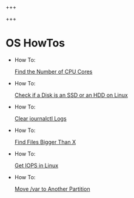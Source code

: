 
+++

+++
# OS HowTos

-   How To: 

    [Find the Number of CPU Cores](file:howtos/howto-find-number-cpu-cores.org)
-   How To: 

    [Check if a Disk is an SSD or an HDD on Linux](file:howtos/howto-check-ssd-hdd-linux.org)
-   How To: 

    [Clear journalctl Logs](file:howtos/howto-clear-journalctl-logs.org)
-   How To: 

    [Find Files Bigger Than X](file:howtos/howto-find-files-bigger-than.org)
-   How To: 

    [Get IOPS in Linux](file:howtos/howto-get-iops-total-read-write-linux.org)
-   How To: 

    [Move /var to Another Partition](file:howtos/howto-move-var-to-another-partition.org)

